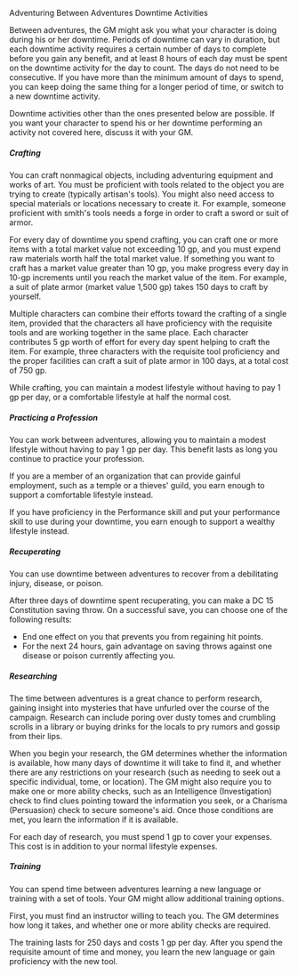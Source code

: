 Adventuring
Between Adventures
Downtime Activities
          <p>
            Between adventures, the GM might ask you what your character is doing during his or her downtime. Periods of downtime can vary in duration, but each downtime activity requires a certain number of days to complete before you gain any benefit, and at least 8 hours of each day must be spent on the downtime activity for the day to count. The days do not need to be consecutive. If you have more than the minimum amount of days to spend, you can keep doing the same thing for a longer period of time, or switch to a new downtime activity.
          </p>
          <p>
            Downtime activities other than the ones presented below are possible. If you want your character to spend his or her downtime performing an activity not covered here, discuss it with your GM.
          </p>
                    <h5>Crafting</h5>
          <p>
            You can craft nonmagical objects, including adventuring equipment and works of art. You must be proficient with tools related to the object you are trying to create (typically artisan's tools). You might also need access to special materials or locations necessary to create it. For example, someone proficient with smith's tools needs a forge in order to craft a sword or suit of armor.
          </p>
          <p>
            For every day of downtime you spend crafting, you can craft one or more items with a total market value not exceeding 10 gp, and you must expend raw materials worth half the total market value. If something you want to craft has a market value greater than 10 gp, you make progress every day in 10-gp increments until you reach the market value of the item. For example, a suit of plate armor (market value 1,500 gp) takes 150 days to craft by yourself.
          </p>
          <p>
            Multiple characters can combine their efforts toward the crafting of a single item, provided that the characters all have proficiency with the requisite tools and are working together in the same place. Each character contributes 5 gp worth of effort for every day spent helping to craft the item. For example, three characters with the requisite tool proficiency and the proper facilities can craft a suit of plate armor in 100 days, at a total cost of 750 gp.
          </p>
          <p>
            While crafting, you can maintain a modest lifestyle without having to pay 1 gp per day, or a comfortable lifestyle at half the normal cost.
          </p>
          <h5>Practicing a Profession</h5>
          <p>
            You can work between adventures, allowing you to maintain a modest lifestyle without having to pay 1 gp per day. This benefit lasts as long you continue to practice your profession.
          </p>
          <p>
            If you are a member of an organization that can provide gainful employment, such as a temple or a thieves' guild, you earn enough to support a comfortable lifestyle instead.
          </p>
          <p>
            If you have proficiency in the Performance skill and put your performance skill to use during your downtime, you earn enough to support a wealthy lifestyle instead.
          </p>
          <h5>Recuperating</h5>
          <p>
            You can use downtime between adventures to recover from a debilitating injury, disease, or poison.
          </p>
          <p>
            After three days of downtime spent recuperating, you can make a DC 15 Constitution saving throw. On a successful save, you can choose one of the following results:
          </p>
          <ul>
            <li>End one effect on you that prevents you from regaining hit points.</li>
            <li>For the next 24 hours, gain advantage on saving throws against one disease or poison currently affecting you.</li>
          </ul>
          <h5>Researching</h5>
          <p>
            The time between adventures is a great chance to perform research, gaining insight into mysteries that have unfurled over the course of the campaign. Research can include poring over dusty tomes and crumbling scrolls in a library or buying drinks for the locals to pry rumors and gossip from their lips.
          </p>
          <p>
            When you begin your research, the GM determines whether the information is available, how many days of downtime it will take to find it, and whether there are any restrictions on your research (such as needing to seek out a specific individual, tome, or location). The GM might also require you to make one or more ability checks, such as an Intelligence (Investigation) check to find clues pointing toward the information you seek, or a Charisma (Persuasion) check to secure someone's aid. Once those conditions are met, you learn the information if it is available.
          </p>
          <p>
            For each day of research, you must spend 1 gp to cover your expenses. This cost is in addition to your normal lifestyle expenses.
          </p>
          <h5>Training</h5>
          <p>
            You can spend time between adventures learning a new language or training with a set of tools. Your GM might allow additional training options.
          </p>
          <p>
            First, you must find an instructor willing to teach you. The GM determines how long it takes, and whether one or more ability checks are required.
          </p>
          <p>
            The training lasts for 250 days and costs 1 gp per day. After you spend the requisite amount of time and money, you learn the new language or gain proficiency with the new tool.
          </p>